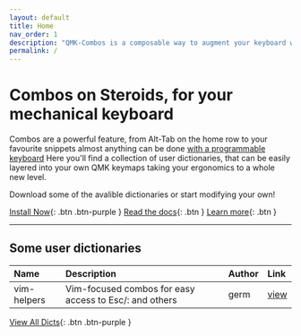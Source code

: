 ```yaml
---
layout: default
title: Home
nav_order: 1
description: "QMK-Combos is a composable way to augment your keyboard with chords and combos!."
permalink: /
---
```

# Combos on Steroids, for your mechanical keyboard
Combos are a powerful feature, from Alt-Tab on the home row to your favourite snippets almost
anything can be done [with a programmable keyboard](https://qmk.fm/) Here you'll find a collection 
of user dictionaries, that can be easily layered into your own QMK keymaps taking your ergonomics 
to a whole new level.

Download some of the avalible dictionaries or start modifying your own!

[Install Now](/install){: .btn .btn-purple }
[Read the docs](/docs){: .btn }
[Learn more](/docs){: .btn }

---
## Some user dictionaries

Name							| Description 					                    				 																| Author | Link
:-----------------|:----------------------------------------------------------------------------------|:-------|:------
vim-helpers 			| Vim-focused combos for easy access to Esc/: and others														| germ	 | [view](https://github.com/qmk-combos/combos/tree/master/combos)

[View All Dicts](/dicts){: .btn .btn-purple }
